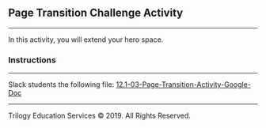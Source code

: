 ## Page Transition Challenge Activity

---

In this activity, you will extend your hero space.

### Instructions

---

Slack students the following file:
[12.1-03-Page-Transition-Activity-Google-Doc](TBD)

---

Trilogy Education Services © 2019. All Rights Reserved.
